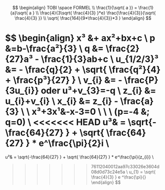 
$$
\begin{align}
TOBI \space FORMEL \\
\frac{1}{\sqrt{ a }} = \frac{1}{a}\sqrt{ a } \\
\frac{4}{3\sqrt{ \frac{4}{3} }*e} \frac{\frac{4}{3}}{\sqrt{ \frac{4}{3} }} \\
\sqrt{ \frac{164}{9*\frac{4}{3}}*3 }
\end{align}
$$



$$
\begin{align}
x³ &+ ax²+bx+c \\
p &=b-\frac{a²}{3} \\
q &= \frac{2}{27}a³ - \frac{1}{3}ab+c \\
u_{1/2/3}³ &= - \frac{q}{2} + \sqrt{ \frac{q²}{4} + \frac{p³}{27} } \\
v_{i} &= - \frac{P}{3u_{i}} oder u³+v_{3}=-q \\
z_{i} &= u_{i}+v_{i} \\
x_{i} &= z_{i} - \frac{a}{3} \\
 \\
x³+3x¹&-x-3=0 \\ \\
  \\
(p=-4 &; q=0) \\
<<<<<<< HEAD
u³& = \sqrt{-\frac{64}{27}  } + \sqrt{ \frac{64}{27} } * e^\frac{\pi}{2}i \\
=======
u³& = \sqrt{-\frac{64}{27}  } + \sqrt{ \frac{64}{27} } * e^\frac{\pi}{z_{i}} \\
>>>>>>> 76112040012aa97c33026e3604d08d0d73c24e5a
 \\
u_{1} = \sqrt{ \frac{4}{3} } e ^\frac{\pi}{}
\end{align}
$$